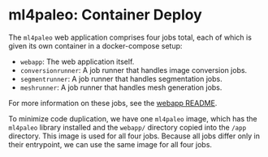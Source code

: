 # ml4paleo: Container Deploy

The `ml4paleo` web application comprises four jobs total, each of which is given its own container in a docker-compose setup:

-   `webapp`: The web application itself.
-   `conversionrunner`: A job runner that handles image conversion jobs.
-   `segmentrunner`: A job runner that handles segmentation jobs.
-   `meshrunner`: A job runner that handles mesh generation jobs.

For more information on these jobs, see the [webapp README](../webapp/README.md).

To minimize code duplication, we have one `ml4paleo` image, which has the `ml4paleo` library installed and the `webapp/` directory copied into the `/app` directory. This image is used for all four jobs. Because all jobs differ only in their entrypoint, we can use the same image for all four jobs.
